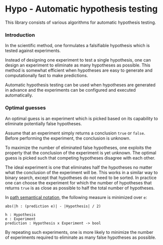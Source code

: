 # Hypo - Automatic hypothesis testing

This library consists of various algorithms for automatic hypothesis testing.

### Introduction

In the scientific method, one formulates a falsifiable hypothesis
which is tested against experiments.

Instead of designing one experiment to test a single hypothesis,
one can design an experiment to eliminate as many hypotheses as possible.
This method is somewhat efficient when hypotheses are easy to generate
and computationally fast to make predictions.

Automatic hypothesis testing can be used when hypotheses are generated
in advance and the experiments can be configured and executed automatically.

### Optimal guesses

An optimal guess is an experiment which is picked based on its capability
to eliminate potentially false hypotheses.

Assume that an experiment simply returns a conclusion `true` or `false`.
Before performing the experiment, the conclusion is unknown.

To maximize the number of eliminated false hypotheses,
one exploits the property that the conclusion of the experiment is yet unknown.
The optimal guess is picked such that competing hypotheses disagree with each other.

The ideal experiment is one that eliminates half the hypotheses
no matter what the conclusion of the experiment will be.
This works in a similar way to binary search,
except that hypotheses do not need to be sorted.
In practice one can choose the experiment for which the number of hypotheses
that returns `true` is as close as possible to half the total number of hypotheses.

In [path semantical notation](https://github.com/advancedresearch/path_semantics),
the following measure is minimized over `e`:

```text
abs(|h : (prediction e)| - |Hypothesis| / 2)

h : Hypothesis
e : Experiment
prediction : Hypothesis x Experiment -> bool
```

By repeating such experiments,
one is more likely to minimize the number of experiments required
to eliminate as many false hypotheses as possible.
